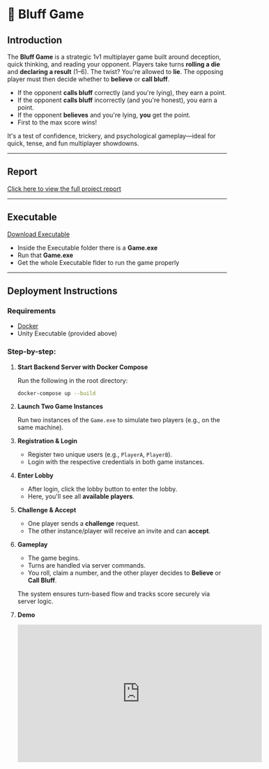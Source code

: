 # 🎲 Bluff Game

## Introduction

The **Bluff Game** is a strategic 1v1 multiplayer game built around deception, quick thinking, and reading your opponent. Players take turns **rolling a die** and **declaring a result** (1–6). The twist? You're allowed to **lie**. The opposing player must then decide whether to **believe** or **call bluff**.

* If the opponent **calls bluff** correctly (and you're lying), they earn a point.
* If the opponent **calls bluff** incorrectly (and you're honest), you earn a point.
* If the opponent **believes** and you're lying, **you** get the point.
* First to the max score wins!

It's a test of confidence, trickery, and psychological gameplay—ideal for quick, tense, and fun multiplayer showdowns.

---

## Report

[Click here to view the full project report](/Documentation/Bulff%20Game_Final%20Report.docx) <!-- Replace with actual link -->

---

## Executable

[Download Executable](/Executable) <!-- Replace with actual link -->
- Inside the Executable folder there is a **Game.exe**
- Run that **Game.exe**
- Get the whole Executable flder to run the game properly

---

## Deployment Instructions

### Requirements

* [Docker](https://www.docker.com/)
* Unity Executable (provided above)

### Step-by-step:

1. **Start Backend Server with Docker Compose**

   Run the following in the root directory:

   ```bash
   docker-compose up --build
   ```

2. **Launch Two Game Instances**

   Run two instances of the `Game.exe` to simulate two players (e.g., on the same machine).

3. **Registration & Login**

   * Register two unique users (e.g., `PlayerA`, `PlayerB`).
   * Login with the respective credentials in both game instances.

4. **Enter Lobby**

   * After login, click the lobby button to enter the lobby.
   * Here, you'll see all **available players**.

5. **Challenge & Accept**

   * One player sends a **challenge** request.
   * The other instance/player will receive an invite and can **accept**.

6. **Gameplay**

   * The game begins.
   * Turns are handled via server commands.
   * You roll, claim a number, and the other player decides to **Believe** or **Call Bluff**.

   The system ensures turn-based flow and tracks score securely via server logic.

6. **Demo**
   <iframe width="560" height="315" src="https://www.youtube.com/embed/3lEFldGMXjo" frameborder="0" allow="accelerometer; autoplay; encrypted-media; gyroscope; picture-in-picture" allowfullscreen></iframe>

